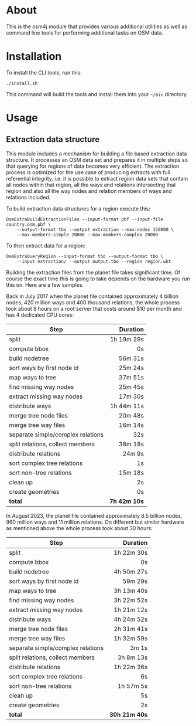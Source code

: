 # About

This is the osm4j module that provides various additional utilities as well as
command line tools for performing additional tasks on OSM data.

# Installation

To install the CLI tools, run this:

    ./install.sh

This command will build the tools and install them into your `~/bin`
directory.

# Usage

## Extraction data structure

This module includes a mechanism for building a file based extraction data
structure. It processes an OSM data set and prepares it in multiple steps
so that querying for regions of data becomes very efficient.
The extraction process is optimized for the use case of producing extracts
with full referential integrity, i.e. it is possible to extract region data
sets that contain all nodes within that region, all the ways and relations
intersecting that region and also all the way nodes and relation members
of ways and relations included.

To build extraction data structures for a region execute this:

    OsmExtraBuildExtractionFiles --input-format pbf --input-file country.osm.pbf \
        --output-format tbo --output extraction --max-nodes 150000 \
        --max-members-simple 20000 --max-members-complex 20000

To then extract data for a region:

    OsmExtraQueryRegion --input-format tbo --output-format tbo \
        --input extraction/ --output output.tbo --region region.wkt

Building the extraction files from the planet file takes significant time.
Of course the exact time this is going to take depends on the hardware you
run this on. Here are a few samples.

Back in July 2017 when the planet file contained approximately
4 billion nodes, 420 million ways and 400 thousand relations, the whole process
took about 8 hours on a root server that costs around $10 per month and
has 4 dedicated CPU cores:

| Step                              | Duration       |
|-----------------------------------|---------------:|
| split                             | 1h 19m 29s     |
| compute bbox                      | 0s             |
| build nodetree                    | 56m 31s        |
| sort ways by first node id        | 25m 24s        |
| map ways to tree                  | 37m 51s        |
| find missing way nodes            | 25m 45s        |
| extract missing way nodes         | 17m 30s        |
| distribute ways                   | 1h 44m 11s     |
| merge tree node files             | 20m 48s        |
| merge tree way files              | 16m 14s        |
| separate simple/complex relations | 32s            |
| split relations, collect members  | 38m 18s        |
| distribute relations              | 24m 9s         |
| sort complex tree relations       | 1s             |
| sort non-tree relations           | 15m 18s        |
| clean up                          | 2s             |
| create geometries                 | 0s             |
| **total**                         | **7h 42m 10s** |

In August 2023, the planet file contained approximately
8.5 billion nodes, 960 million ways and 11 million relations.
On different but similar hardware as mentioned above the whole
process took about 30 hours:

| Step                              |        Duration |
|-----------------------------------|----------------:|
| split                             | 1h 22m 30s      |
| compute bbox                      | 0s              |
| build nodetree                    | 4h 50m 27s      |
| sort ways by first node id        | 59m 29s         |
| map ways to tree                  | 3h 13m 40s      |
| find missing way nodes            | 3h 22m 52s      |
| extract missing way nodes         | 1h 21m 12s      |
| distribute ways                   | 4h 24m 52s      |
| merge tree node files             | 2h 31m 41s      |
| merge tree way files              | 1h 32m 59s      |
| separate simple/complex relations | 3m 1s           |
| split relations, collect members  | 3h 8m 13s       |
| distribute relations              | 1h 22m 36s      |
| sort complex tree relations       | 6s              |
| sort non-tree relations           | 1h 57m 5s       |
| clean up                          | 5s              |
| create geometries                 | 2s              |
| **total**                         | **30h 21m 40s** |
